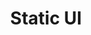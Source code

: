 ---
layout: slider
title: Static UI
image: /images/portfolio/staticui.jpg
logo: 
link: http://static.kreativan.net
updatedAt: 2021-07-04
---